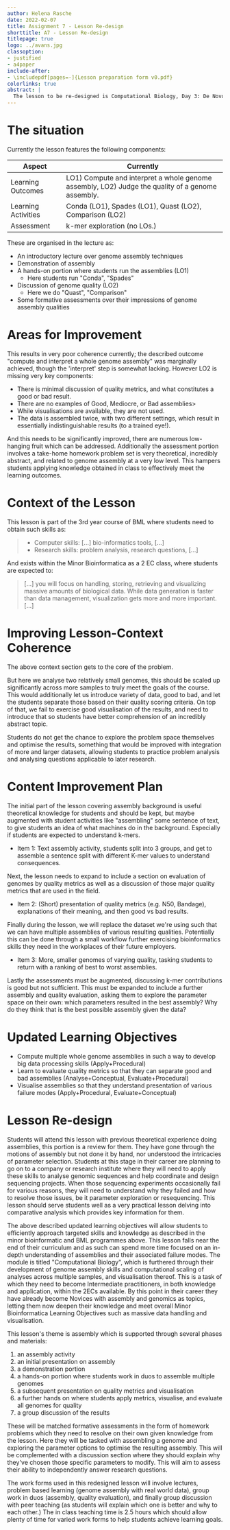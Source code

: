 ```yaml
---
author: Helena Rasche
date: 2022-02-07
title: Assignment 7 - Lesson Re-design
shorttitle: A7 - Lesson Re-design
titlepage: true
logo: ../avans.jpg
classoption:
- justified
- a4paper
include-after:
- \includepdf[pages=-]{Lesson preparation form v0.pdf}
colorlinks: true
abstract: |
  The lesson to be re-designed is Computational Biology, Day 3: De Novo Genome Assembly, which unfortunately currently experiences poor coherence between assessment, learning objectives, and learning activities. This will be improved by taking the solid core of the lesson and expanding it to further test student's abilities and align with overall course and program goals.
---
```


# The situation

Currently the lesson features the following components:

Aspect              | Currently
-----               | ----------
Learning Outcomes   | LO1) Compute and interpret a whole genome assembly, LO2) Judge the quality of a genome assembly.
Learning Activities | Conda (LO1), Spades (LO1), Quast (LO2), Comparison (LO2)
Assessment          | k-mer exploration (no LOs.)

These are organised in the lecture as:

- An introductory lecture over genome assembly techniques
- Demonstration of assembly
- A hands-on portion where students run the assemblies (LO1)
	- Here students run "Conda", "Spades"
- Discussion of genome quality (LO2)
	- Here we do "Quast", "Comparison"
- Some formative assessments over their impressions of genome assembly qualities

# Areas for Improvement

This results in very poor coherence currently; the described outcome "compute and interpret a whole genome assembly" was marginally achieved, though the 'interpret' step is somewhat lacking. However LO2 is missing very key components:

- There is minimal discussion of quality metrics, and what constitutes a good or bad result.
- There are no examples of Good, Mediocre, or Bad assemblies>
- While visualisations are available, they are not used.
- The data is assembled twice, with two different settings, which result in essentially indistinguishable results (to a trained eye!).

And this needs to be significantly improved, there are numerous low-hanging fruit which can be addressed. Additionally the assessment portion involves a take-home homework problem set is very theoretical, incredibly abstract, and related to genome assembly at a very low level. This hampers students applying knowledge obtained in class to effectively meet the learning outcomes.

# Context of the Lesson

This lesson is part of the 3rd year course of BML where students need to obtain such skills as:

> - Computer skills: [...] bio-informatics tools, [...]
> - Research skills: problem analysis, research questions, [...]

And exists within the Minor Bioinformatica as a 2 EC class, where students are expected to:

> [...] you will focus on handling, storing, retrieving and visualizing massive amounts of biological data. While data generation is faster than data management, visualization gets more and more important. [...]

# Improving Lesson-Context Coherence

The above context section gets to the core of the problem.

But here we analyse two relatively small genomes, this should be scaled up
significantly across more samples to truly meet the goals of the course.
This would additionally let us introduce variety of data, good to bad, and
let the students separate those based on their quality scoring criteria.
On top of that, we fail to exercise good visualisation of the results, and need
to introduce that so students have better comprehension of an incredibly
abstract topic.

Students do not get the chance to explore the problem space themselves and
optimise the results, something that would be improved with integration of more
and larger datasets, allowing students to practice problem analysis and
analysing questions applicable to later research.

# Content Improvement Plan

The initial part of the lesson covering assembly background is useful
theoretical knowledge for students and should be kept, but maybe augmented with
student activities like "assembling" some sentence of text, to give students an
idea of what machines do in the background. Especially if students are expected to understand k-mers.

- Item 1: Text assembly activity, students split into 3 groups, and get to assemble a sentence split with different K-mer values to understand consequences.

Next, the lesson needs to expand to include a section on evaluation of genomes by
quality metrics as well as a discussion of those major quality metrics that
are used in the field.

- Item 2: (Short) presentation of quality metrics (e.g. N50, Bandage), explanations of their meaning, and then good vs bad results.

Finally during the lesson, we will replace the dataset we're using such that we
can have multiple assemblies of various resulting qualities. Potentially this
can be done through a small workflow further exercising bioinformatics skills
they need in the workplaces of their future employers.

- Item 3: More, smaller genomes of varying quality, tasking students to return with a ranking of best to worst assemblies.

Lastly the assessments must be augmented, discussing k-mer contributions is good but not sufficient. This must be expanded to include a further assembly and quality evaluation, asking them to explore the parameter space on their own: which parameters resulted in the best assembly? Why do they think that is the best possible assembly given the data?

# Updated Learning Objectives

- Compute multiple whole genome assemblies in such a way to develop big data processing skills (Apply+Procedural)
- Learn to evaluate quality metrics so that they can separate good and bad assemblies (Analyse+Conceptual, Evaluate+Procedural)
- Visualise assemblies so that they understand presentation of various failure modes (Apply+Procedural, Evaluate+Conceptual)

# Lesson Re-design

Students will attend this lesson with previous theoretical experience doing assemblies, this portion is a review for them. They have gone through the motions of assembly but not done it by hand, nor understood the intricacies of parameter selection. Students at this stage in their career are planning to go on to a company or research institute where they will need to apply these skills to analyse genomic sequences and help coordinate and design sequencing projects. When those sequencing experiments occasionally fail for various reasons, they will need to understand why they failed and how to resolve those issues, be it parameter exploration or resequencing. This lesson should serve students well as a very practical lesson delving into comparative analysis which provides key information for them.

The above described updated learning objectives will allow students to efficiently approach targeted skills and knowledge as described in the minor bioinformatic and BML programmes above. This lesson falls near the end of their curriculum and as such can spend more time focused on an in-depth understanding of assemblies and their associated failure modes. The module is titled "Computational Biology", which is furthered through their development of genome assembly skills and computational scaling of analyses across multiple samples, and visualisation thereof. This is a task of which they need to become Intermediate practitioners, in both knowledge and application, within the 2ECs available. By this point in their career they have already become Novices with assembly and genomics as topics, letting them now deepen their knowledge and meet overall Minor Bioinformatica Learning Objectives such as massive data handling and visualisation.

This lesson's theme is assembly which is supported through several phases and materials:
1. an assembly activity
2. an initial presentation on assembly
3. a demonstration portion
4. a hands-on portion where students work in duos to assemble multiple genomes
5. a subsequent presentation on quality metrics and visualisation
6. a further hands on where students apply metrics, visualise, and evaluate all genomes for quality
7. a group discussion of the results

These will be matched formative assessments in the form of homework problems which they need to resolve on their own given knowledge from the lesson. Here they will be tasked with assembling a genome and exploring the parameter options to optimise the resulting assembly. This will be complemented with a discussion section where they should explain why they've chosen those specific parameters to modify. This will aim to assess their ability to independently answer research questions.

The work forms used in this redesigned lesson will involve lectures, problem based learning (genome assembly with real world data), group work in duos (assembly, quality evaluation), and finally group discussion with peer teaching (as students will explain which one is better and why to each other.) The in class teaching time is 2.5 hours which should allow plenty of time for varied work forms to help students achieve learning goals.

